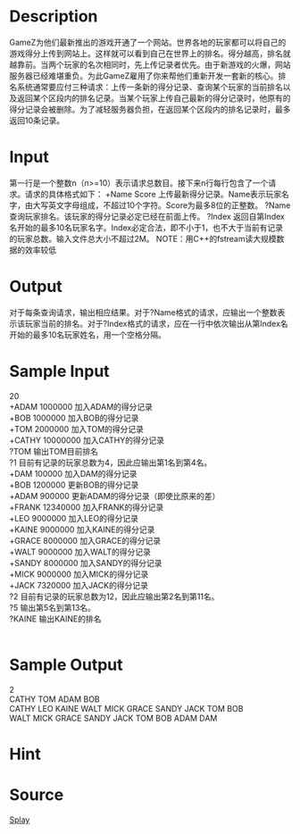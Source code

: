 
# Description

<div class="content"><p>GameZ为他们最新推出的游戏开通了一个网站。世界各地的玩家都可以将自己的游戏得分上传到网站上。这样就可以看到自己在世界上的排名。得分越高，排名就越靠前。当两个玩家的名次相同时，先上传记录者优先。由于新游戏的火爆，网站服务器已经难堪重负。为此GameZ雇用了你来帮他们重新开发一套新的核心。排名系统通常要应付三种请求：上传一条新的得分记录、查询某个玩家的当前排名以及返回某个区段内的排名记录。当某个玩家上传自己最新的得分记录时，他原有的得分记录会被删除。为了减轻服务器负担，在返回某个区段内的排名记录时，最多返回10条记录。</p></div>

# Input

<div class="content"><p>第一行是一个整数n（n&gt;=10）表示请求总数目。接下来n行每行包含了一个请求。请求的具体格式如下： +Name Score 上传最新得分记录。Name表示玩家名字，由大写英文字母组成，不超过10个字符。Score为最多8位的正整数。 ?Name 查询玩家排名。该玩家的得分记录必定已经在前面上传。 ?Index 返回自第Index名开始的最多10名玩家名字。Index必定合法，即不小于1，也不大于当前有记录的玩家总数。输入文件总大小不超过2M。 NOTE：用C++的fstream读大规模数据的效率较低</p></div>

# Output

<div class="content"><p>对于每条查询请求，输出相应结果。对于?Name格式的请求，应输出一个整数表示该玩家当前的排名。对于?Index格式的请求，应在一行中依次输出从第Index名开始的最多10名玩家姓名，用一个空格分隔。</p></div>

# Sample Input

<div class="content"><span class="sampledata">20<br/>
+ADAM 1000000     加入ADAM的得分记录<br/>
+BOB 1000000       加入BOB的得分记录<br/>
+TOM 2000000       加入TOM的得分记录<br/>
+CATHY 10000000    加入CATHY的得分记录<br/>
?TOM               输出TOM目前排名<br/>
?1                  目前有记录的玩家总数为4，因此应输出第1名到第4名。<br/>
+DAM 100000        加入DAM的得分记录<br/>
+BOB 1200000       更新BOB的得分记录<br/>
+ADAM 900000      更新ADAM的得分记录（即使比原来的差）<br/>
+FRANK 12340000   加入FRANK的得分记录<br/>
+LEO 9000000       加入LEO的得分记录<br/>
+KAINE 9000000     加入KAINE的得分记录<br/>
+GRACE 8000000    加入GRACE的得分记录<br/>
+WALT 9000000      加入WALT的得分记录<br/>
+SANDY 8000000    加入SANDY的得分记录<br/>
+MICK 9000000      加入MICK的得分记录<br/>
+JACK 7320000      加入JACK的得分记录<br/>
?2                  目前有记录的玩家总数为12，因此应输出第2名到第11名。<br/>
?5                  输出第5名到第13名。<br/>
?KAINE             输出KAINE的排名<br/>
<br/>
</span></div>

# Sample Output

<div class="content"><span class="sampledata">2<br/>
CATHY TOM ADAM BOB<br/>
CATHY LEO KAINE WALT MICK GRACE SANDY JACK TOM BOB<br/>
WALT MICK GRACE SANDY JACK TOM BOB ADAM DAM<br/>
</span></div>

# Hint

<div class="content"><p></p></div>

# Source

<div class="content"><p><a href="problemset.php?search=Splay">Splay</a></p></div>

